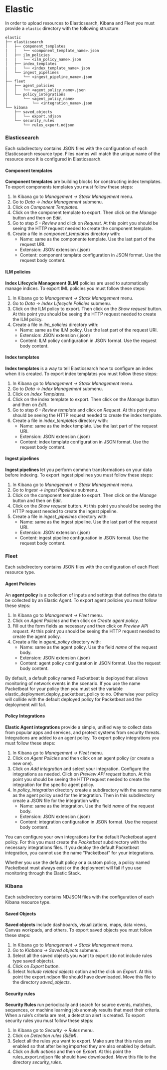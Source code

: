 # Elastic
In order to upload resources to Elasticsearch, Kibana and Fleet you must provide a `elastic` directory with the following structure:

```
elastic
├── elasticsearch
│   ├── component_templates
|   |   └── <component_template_name>.json
│   ├── ilm_policies
|   |   └── <ilm_policy_name>.json
│   ├── index_templates
|   |   └── <index_template_name>.json
│   └── ingest_pipelines
│       └── <ingest_pipeline_name>.json
├── fleet
│   ├── agent_policies
│   │   └── <agent_policy_name>.json
│   └── policy_integrations
│       └── <agent_policy_name>
│           └── <integration_name>.json
└── kibana
    ├── saved_objects
    │   └── export.ndjson
    └── security_rules
        └── rules_export.ndjson
```
### Elasticsearch
Each subdirectory contains JSON files with the configuration of each Elasticsearch resource type. Files names will match the unique name of the resource once it is configured in Elasticsearch.

#### Component templates

**Component templates** are building blocks for constructing index templates. To export components templates you must follow these steps:
1. In Kibana go to *Management -> Stack Management* menu.
2. Go to *Data -> Index Management* submenu.
3. Click on *Component Templates*.
4. Click on the component template to export. Then click on the *Manage* button and then on *Edit*.
5. Go to step *5 - Review* and click on *Request*. At this point you should be seeing the HTTP request needed to create the component template.
6. Create a file in *component_templates* directory with:
    - Name: same as the componente template. Use the last part of the request URI.
    - Extension: JSON extension (.json)
    - Content: component template configuration in JSON format. Use the request body content.


#### ILM policies

**Index Lifecycle Management (ILM)** policies are used to automatically manage indices. To export IML policies you must follow these steps:
1. In Kibana go to *Management -> Stack Management* menu.
2. Go to *Data -> Index Lifecycle Policies* submenu.
3. Click on the ILM policy to export. Then click on the *Show request* button. At this point you should be seeing the HTTP request needed to create the ILM policy.
4. Create a file in *ilm_policies* directory with:
    - Name: same as the ILM policy. Use the last part of the request URI.
    - Extension: JSON extension (.json)
    - Content: ILM policy configuration in JSON format. Use the request body content.

#### Index templates

**Index templates** is a way to tell Elasticsearch how to configure an index when it is created. To export index templates you must follow these steps:
1. In Kibana go to *Management -> Stack Management* menu.
2. Go to *Data -> Index Management* submenu.
3. Click on *Index Templates*.
4. Click on the index template to export. Then click on the *Manage* button and then on *Edit*.
5. Go to step *6 - Review template* and click on *Request*. At this point you should be seeing the HTTP request needed to create the index template.
6. Create a file in *index_templates* directory with:
    - Name: same as the index template. Use the last part of the request URI.
    - Extension: JSON extension (.json)
    - Content: index template configuration in JSON format. Use the request body content.

#### Ingest pipelines
**Ingest pipelines** let you perform common transformations on your data before indexing. To export ingest pipelines you must follow these steps:
1. In Kibana go to *Management -> Stack Management* menu.
2. Go to *Ingest -> Ingest Pipelines* submenu.
3. Click on the component template to export. Then click on the *Manage* button and then on *Edit*.
4. Click on the *Show request* button. At this point you should be seeing the HTTP request needed to create the ingest pipeline.
5. Create a file in *ingest_pipelines* directory with:
    - Name: same as the ingest pipeline. Use the last part of the request URI.
    - Extension: JSON extension (.json)
    - Content: ingest pipeline configuration in JSON format. Use the request body content.

### Fleet
Each subdirectory contains JSON files with the configuration of each Fleet resource type.

#### Agent Policies
An **agent policy** is a collection of inputs and settings that defines the data to be collected by an Elastic Agent. To export agent policies you must follow these steps:
1. In Kibana go to *Management -> Fleet* menu.
2. Click on *Agent Policies* and then click on *Create agent policy*.
3. Fill out the form fields as necessary and then click on *Preview API request*. At this point you should be seeing the HTTP request needed to create the agent policy.
4. Create a file in *agent_policy* directory with:
    - Name: same as the agent policy. Use the field *name* of the request body.
    - Extension: JSON extension (.json)
    - Content: agent policy configuration in JSON format. Use the request body content.

By default, a default policy named Packetbeat is deployed that allows monitoring of network events in the scenario. If you use the name Packetbeat for your policy then you must set the variable elastic_deployment.deploy_packetbeat_policy to no. Otherwise your policy will collide with the default deployed policy for Packetbeat and the deployment will fail.

#### Policy Integrations
**Elastic Agent integrations** provide a simple, unified way to collect data from popular apps and services, and protect systems from security threats. Integrations are added to an agent policy. To export policy integrations you must follow these steps:
1. In Kibana go to *Management -> Fleet* menu.
2. Click on *Agent Policies* and then click on an agent policy (or create a new one).
3. Click on *Add integration* and select your integration. Configure the integrations as needed. Click on *Preview API request* button. At this point you should be seeing the HTTP request needed to create the integration for the specific agent policy.
4. In *policy_integration* directory create a subdirectory with the same name as the agent policy used for the integration. Then in this subdirectory create a JSON file for the integration with:
    - Name: same as the integration. Use the field *name* of the request body.
    - Extension: JSON extension (.json)
    - Content: integration configuration in JSON format. Use the request body content.

You can configure your own integrations for the default Packetbeat agent policy. For this you must create the *Packetbeat* subdirectory with the necessary integrations files. If you deploy the default Packetbeat integration, you cannot use the name "Packetbeat" for your integrations.

Whether you use the default policy or a custom policy, a policy named Packetbeat must always exist or the deployment will fail if you use monitoring through the Elastic Stack.

### Kibana
Each subdirectory contains NDJSON files with the configuration of each Kibana resource type.

#### Saved Objects
**Saved objects** include dashboards, visualizations, maps, data views, Canvas workpads, and others. To export saved objects you must follow these steps:
1. In Kibana go to *Management -> Stack Management* menu.
2. Go to *Kiabana -> Saved objects* submenu.
3. Select all the saved objects you want to export (do not include rules type saved objects).
4. Click on *Export* button.
5. Select *Include related objects* option and the click on *Export*. At this point the export.ndjson file should have downloaded. Move this file to the directory *saved_objects*.

#### Security rules
**Security Rules** run periodically and search for source events, matches, sequences, or machine learning job anomaly results that meet their criteria. When a rule’s criteria are met, a detection alert is created. To export security rules you must follow these steps:
1. In Kibana go to *Security -> Rules* menu.
2. Click on *Detection rules (SIEM)*.
3. Select all the rules you want to export. Make sure that this rules are enabled so that after being imported they are also enabled by default.
4. Click on *Bulk actions* and then on *Export*. At this point the rules_export.ndjson file should have downloaded. Move this file to the directory *security_rules*. 
